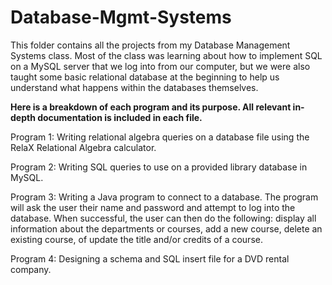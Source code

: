 # Database-Mgmt-Systems

This folder contains all the projects from my Database Management Systems class. Most of the class was learning about how to implement SQL on a MySQL server that we log into from our computer, but we were also taught some basic relational database at the beginning to help us understand what happens within the databases themselves.

**Here is a breakdown of each program and its purpose. All relevant in-depth documentation is included in each file.**

Program 1: Writing relational algebra queries on a database file using the RelaX Relational Algebra calculator.

Program 2: Writing SQL queries to use on a provided library database in MySQL.

Program 3: Writing a Java program to connect to a database. The program will ask the user their name and password and attempt to log into the database. When successful, the user can then do the following: display all information about the departments or courses, add a new course, delete an existing course, of update the title and/or credits of a course.

Program 4: Designing a schema and SQL insert file for a DVD rental company.
